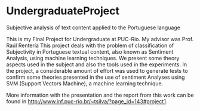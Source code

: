 UndergraduateProject
====================

Subjective analysis of text content applied to the Portuguese language

This is my Final Project for Undergraduate at PUC-Rio. My advisor was Prof. Raúl Rentería
This project deals with the problem of classification of Subjectivity in Portuguese textual content, also known as Sentiment Analysis, using machine learning techniques. We present some theory aspects used in the subject and also the tools used in the experiments. In the project, a considerable amount of effort was used to generate tests to confirm some theories presented in the use of sentiment Analyses using SVM (Support Vectors Machine), a machine learning technique.

More information with the presentation and the report from this work can be found in  http://www.inf.puc-rio.br/~tsilva/?page_id=143#project1.
